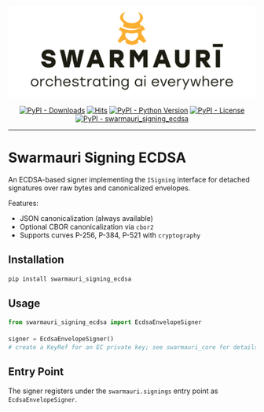 ![Swarmauri Logo](https://github.com/swarmauri/swarmauri-sdk/blob/3d4d1cfa949399d7019ae9d8f296afba773dfb7f/assets/swarmauri.brand.theme.svg)


<p align="center">
    <a href="https://pypi.org/project/swarmauri_signing_ecdsa/">
        <img src="https://img.shields.io/pypi/dm/swarmauri_signing_ecdsa" alt="PyPI - Downloads"/></a>
    <a href="https://hits.sh/github.com/swarmauri/swarmauri-sdk/tree/master/pkgs/standards/swarmauri_signing_ecdsa/">
        <img alt="Hits" src="https://hits.sh/github.com/swarmauri/swarmauri-sdk/tree/master/pkgs/standards/swarmauri_signing_ecdsa.svg"/></a>
    <a href="https://pypi.org/project/swarmauri_signing_ecdsa/">
        <img src="https://img.shields.io/pypi/pyversions/swarmauri_signing_ecdsa" alt="PyPI - Python Version"/></a>
    <a href="https://pypi.org/project/swarmauri_signing_ecdsa/">
        <img src="https://img.shields.io/pypi/l/swarmauri_signing_ecdsa" alt="PyPI - License"/></a>
    <a href="https://pypi.org/project/swarmauri_signing_ecdsa/">
        <img src="https://img.shields.io/pypi/v/swarmauri_signing_ecdsa?label=swarmauri_signing_ecdsa&color=green" alt="PyPI - swarmauri_signing_ecdsa"/></a>
</p>

---

# Swarmauri Signing ECDSA

An ECDSA-based signer implementing the `ISigning` interface for detached
signatures over raw bytes and canonicalized envelopes.

Features:
- JSON canonicalization (always available)
- Optional CBOR canonicalization via `cbor2`
- Supports curves P-256, P-384, P-521 with `cryptography`

## Installation

```bash
pip install swarmauri_signing_ecdsa
```

## Usage

```python
from swarmauri_signing_ecdsa import EcdsaEnvelopeSigner

signer = EcdsaEnvelopeSigner()
# create a KeyRef for an EC private key; see swarmauri_core for details
```

## Entry Point

The signer registers under the `swarmauri.signings` entry point as `EcdsaEnvelopeSigner`.

